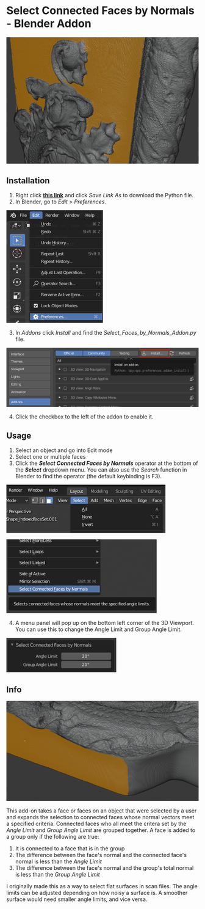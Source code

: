 # Select Connected Faces by Normals - Blender Addon

![](images/Banner.png)

## Installation
1. Right click [**this link**](https://raw.githubusercontent.com/japuzen/bpy-SelectFacesByNormals/master/Select_Faces_by_Normals_Addon.py) and click *Save Link As* to download the Python file.
2. In Blender, go to *Edit > Preferences*.

![](images/Addon%20Doc%20-%20Edit>Preferences.png)

3. In *Addons* click *Install* and find the *Select_Faces_by_Normals_Addon.py* file.

![Image of Full Pack](images/Addon%20Doc%20-%20Addon%20Install.png)

4. Click the checkbox to the left of the addon to enable it.

## Usage
1. Select an object and go into Edit mode
2. Select one or multiple faces
3. Click the ***Select Connected Faces by Normals*** operator at the bottom of the ***Select*** dropdown menu. You can also use the *Search* function in Blender to find the operator (the default keybinding is F3).

![](images/Select%20Dropdown.png)

![](images/Select%20Faces%20Operator.png)

4. A menu panel will pop up on the bottom left corner of the 3D Viewport. You can use this to change the Angle Limit and Group Angle Limit.

![](images/Panel.png)

## Info

![](images/Side.png)

This add-on takes a face or faces on an object that were selected by a user and expands the selection to connected faces whose normal vectors meet a specified criteria. Connected faces who all meet the critera set by the *Angle Limit* and *Group Angle Limit* are grouped together. A face is added to a group only if the following are true:
1. It is connected to a face that is in the group
2. The difference between the face's normal and the connected face's normal is less than the *Angle Limit*
3. The difference between the face's normal and the group's total normal is less than the *Group Angle Limit*

I originally made this as a way to select flat surfaces in scan files. The angle limits can be adjusted depending on how noisy a surface is. A smoother surface would need smaller angle limits, and vice versa.
